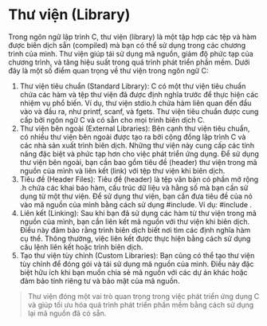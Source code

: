 # Thư viện (Library)

Trong ngôn ngữ lập trình C, thư viện (library) là một tập hợp các tệp và hàm được biên dịch sẵn (compiled) mà bạn có thể
sử dụng trong các chương trình của mình. Thư viện giúp tái sử dụng mã nguồn, giảm độ phức tạp của chương trình, và tăng
hiệu suất trong quá trình phát triển phần mềm. Dưới đây là một số điểm quan trọng về thư viện trong ngôn ngữ C:

1. Thư viện tiêu chuẩn (Standard Library): C có một thư viện tiêu chuẩn chứa các hàm và tệp thư viện đã được định nghĩa
   trước để thực hiện các nhiệm vụ phổ biến. Ví dụ, thư viện stdio.h chứa hàm liên quan đến đầu vào và đầu ra, như
   printf,
   scanf, và fgets. Thư viện tiêu chuẩn được cung cấp bởi ngôn ngữ C và có sẵn cho mọi trình biên dịch C.
2. Thư viện bên ngoài (External Libraries): Bên cạnh thư viện tiêu chuẩn, có nhiều thư viện bên ngoài được tạo ra bởi
   cộng
   đồng lập trình C và các nhà sản xuất trình biên dịch. Những thư viện này cung cấp các tính năng đặc biệt và phức tạp
   hơn
   cho việc phát triển ứng dụng. Để sử dụng thư viện bên ngoài, bạn cần bao gồm tiêu đề (header) thư viện trong mã nguồn
   của mình và liên kết (link) với tệp thư viện khi biên dịch.
3. Tiêu đề (Header Files): Tiêu đề (header) là tệp văn bản có phần mở rộng .h chứa các khai báo hàm, cấu trúc dữ liệu và
   hằng số mà bạn cần sử dụng từ một thư viện. Để sử dụng thư viện, bạn cần đưa tiêu đề của nó vào mã nguồn của mình
   bằng
   cách sử dụng #include. Ví dụ: #include .
4. Liên kết (Linking): Sau khi bạn đã sử dụng các hàm từ thư viện trong mã nguồn của mình, bạn cần liên kết mã nguồn với
   thư viện khi biên dịch. Điều này đảm bảo rằng trình biên dịch biết nơi tìm các định nghĩa hàm cụ thể. Thông thường,
   việc
   liên kết được thực hiện bằng cách sử dụng câu lệnh liên kết hoặc trình biên dịch.
5. Tạo thư viện tùy chỉnh (Custom Libraries): Bạn cũng có thể tạo thư viện tùy chỉnh để đóng gói và tái sử dụng mã nguồn
   của mình. Điều này đặc biệt hữu ích khi bạn muốn chia sẻ mã nguồn với các dự án khác hoặc đảm bảo tính riêng tư và
   bảo
   mật của mã nguồn.

> Thư viện đóng một vai trò quan trọng trong việc phát triển ứng dụng C và giúp tối ưu hóa quá trình phát triển phần mềm
> bằng cách sử dụng lại mã nguồn đã có sẵn.